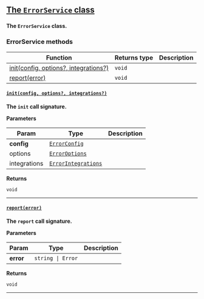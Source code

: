 <section id="main" data-note="AUTO-GENERATED CONTENT, DO NOT EDIT DIRECTLY!">

<h2><a name="errorservice" href="https://ngx-useful.lamnhan.com/content/reference/classes/errorservice.html"><p>The <code>ErrorService</code> class</p>
</a></h2>

**The `ErrorService` class.**

<h3><a name="errorservice-methods"><p>ErrorService methods</p>
</a></h3>

| Function                                                      | Returns type      | Description |
| ------------------------------------------------------------- | ----------------- | ----------- |
| [init(config, options?, integrations?)](#errorservice-init-0) | <code>void</code> |             |
| [report(error)](#errorservice-report-0)                       | <code>void</code> |             |

<h4><a name="errorservice-init-0" href="https://ngx-useful.lamnhan.com/content/reference/classes/errorservice.html#init"><p><code>init(config, options?, integrations?)</code></p>
</a></h4>

**The `init` call signature.**

**Parameters**

| Param        | Type                                                                                                                                            | Description |
| ------------ | ----------------------------------------------------------------------------------------------------------------------------------------------- | ----------- |
| **config**   | <code><a href="https://ngx-useful.lamnhan.com/content/reference/interfaces/errorconfig.html" target="_blank">ErrorConfig</a></code>             |             |
| options      | <code><a href="https://ngx-useful.lamnhan.com/content/reference/interfaces/erroroptions.html" target="_blank">ErrorOptions</a></code>           |             |
| integrations | <code><a href="https://ngx-useful.lamnhan.com/content/reference/interfaces/errorintegrations.html" target="_blank">ErrorIntegrations</a></code> |             |

**Returns**

<code>void</code>

---

<h4><a name="errorservice-report-0" href="https://ngx-useful.lamnhan.com/content/reference/classes/errorservice.html#report"><p><code>report(error)</code></p>
</a></h4>

**The `report` call signature.**

**Parameters**

| Param     | Type                         | Description |
| --------- | ---------------------------- | ----------- |
| **error** | <code>string \| Error</code> |             |

**Returns**

<code>void</code>

---

</section>
